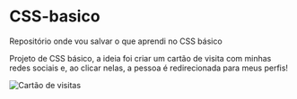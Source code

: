 # CSS-basico
Repositório onde vou salvar o que aprendi no CSS básico

Projeto de CSS básico, a ideia foi criar um cartão de visita com minhas redes sociais e, ao clicar nelas, a pessoa é redirecionada para meus perfis!

![Cartão de visitas](https://user-images.githubusercontent.com/77709788/107594551-ee580100-6bf0-11eb-9ed5-ed10c53442ff.png)
